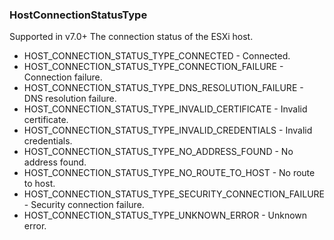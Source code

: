 ### HostConnectionStatusType
Supported in v7.0+
  The connection status of the ESXi host.

- HOST_CONNECTION_STATUS_TYPE_CONNECTED - Connected.
- HOST_CONNECTION_STATUS_TYPE_CONNECTION_FAILURE - Connection failure.
- HOST_CONNECTION_STATUS_TYPE_DNS_RESOLUTION_FAILURE - DNS resolution failure.
- HOST_CONNECTION_STATUS_TYPE_INVALID_CERTIFICATE - Invalid certificate.
- HOST_CONNECTION_STATUS_TYPE_INVALID_CREDENTIALS - Invalid credentials.
- HOST_CONNECTION_STATUS_TYPE_NO_ADDRESS_FOUND - No address found.
- HOST_CONNECTION_STATUS_TYPE_NO_ROUTE_TO_HOST - No route to host.
- HOST_CONNECTION_STATUS_TYPE_SECURITY_CONNECTION_FAILURE - Security connection failure.
- HOST_CONNECTION_STATUS_TYPE_UNKNOWN_ERROR - Unknown error.

